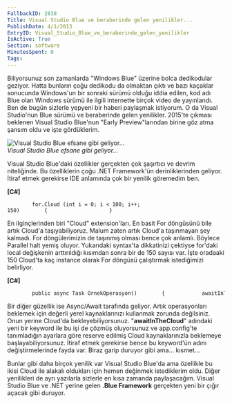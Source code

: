 ```yaml
---
FallbackID: 2838
Title: Visual Studio Blue ve beraberinde gelen yenilikler...
PublishDate: 4/1/2013
EntryID: Visual_Studio_Blue_ve_beraberinde_gelen_yenilikler
IsActive: True
Section: software
MinutesSpent: 0
Tags: 
---
```

Biliyorsunuz son zamanlarda "Windows Blue" üzerine bolca dedikodular
geziyor. Hatta bunların çoğu dedikodu da olmaktan çıktı ve bazı kaçaklar
sonucunda Windows'un bir sonraki sürümü olduğu iddia edilen, kod adı
Blue olan Windows sürümü ile ilgili internette birçok video de
yayınlandı. Ben de bugün sizlerle yepyeni bir haberi paylaşmak
istiyorum. O da Visual Studio'nun Blue sürümü ve beraberinde gelen
yenilikler. 2015'te çıkması beklenen Visual Studio Blue'nun "Early
Preview"larından birine göz atma şansım oldu ve işte gördüklerim.

![Visual Studio Blue efsane gibi
geliyor...](http://cdn.daron.yondem.com/assets/2838/blue.jpg)\
*Visual Studio Blue efsane gibi geliyor...*

Visual Studio Blue'daki özellikler gerçekten çok şaşırtıcı ve devrim
niteliğinde. Bu özelliklerin çoğu .NET Framework'ün derinliklerinden
geliyor. İtiraf etmek gerekirse IDE anlamında çok bir yenilik göremedim
ben.

**[C\#]**

``` {style="font-family: Consolas; font-size: 13; color: black; background: white;"}
        for.Cloud (int i = 0; i < 100; i++; 150)        {                    }
```

En ilginçlerinden biri "Cloud" extension'ları. En basit For döngüsünü
bile artık Cloud'a taşıyabiliyoruz. Malum zaten artık Cloud'a taşınmayan
şey kalmadı. For döngülerimizin de taşınmış olması bence çok anlamlı.
Böylece Parallel halt yemiş oluyor. Yukarıdaki syntax'ta dikkatinizi
çektiyse for'daki local değişkenin arttırıldığı kısımdan sonra bir de
150 sayısı var. İşte oradaaki 150 Cloud'ta kaç instance olarak For
döngüsü çalıştırmak istediğimizi belirliyor.

**[C\#]**

``` {style="font-family: Consolas; font-size: 13; color: black; background: white;"}
        public async Task OrnekOperasyon()        {            awaitInTheCloud OrnekOperasyon2();        }
```

Bir diğer güzellik ise Async/Await tarafında geliyor. Artık
operasyonları beklemek için değerli yerel kaynaklarınızı kullanmak
zorunda değilsiniz. Onun yerine Cloud'da bekleyebiliyorsunuz.
"**awaitInTheCloud**" adındaki yeni bir keyword ile bu işi de çözmüş
oluyorsunuz ve app.config'te tanımladığın ayarlara göre reserve edilmiş
Cloud kaynaklarınızla beklemeye başlayabiliyorsunuz. İtiraf etmek
gerekirse bence bu keyword'ün adını değiştirmelerinde fayda var. Biraz
garip duruyor gibi ama... kısmet...

Bunlar gibi daha birçok yenilik var Visual Studio Blue'da ama özellikle
bu ikisi Cloud ile alakalı oldukları için hemen değinmek istediklerim
oldu. Diğer yenilikleri de ayrı yazılarla sizlerle en kısa zamanda
paylaşacağım. Visual Studio Blue ve .NET yerine gelen **.Blue
Framework** gerçekten yeni bir çığır açacak gibi duruyor.



